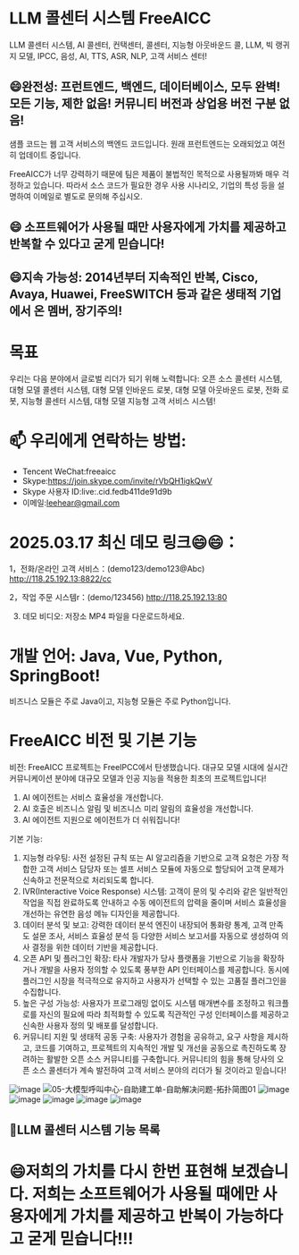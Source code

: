 # LLM 콜센터 시스템 FreeAICC
LLM 콜센터 시스템, AI 콜센터, 컨택센터, 콜센터, 지능형 아웃바운드 콜, LLM, 빅 랭귀지 모델, IPCC, 음성, AI, TTS, ASR, NLP, 고객 서비스 센터!

## 😄완전성: 프런트엔드, 백엔드, 데이터베이스, 모두 완벽! 모든 기능, 제한 없음! 커뮤니티 버전과 상업용 버전 구분 없음!

샘플 코드는 웹 고객 서비스의 백엔드 코드입니다. 원래 프런트엔드는 오래되었고 여전히 업데이트 중입니다.

FreeAICC가 너무 강력하기 때문에 팀은 제품이 불법적인 목적으로 사용될까봐 매우 걱정하고 있습니다. 따라서 소스 코드가 필요한 경우 사용 시나리오, 기업의 특성 등을 설명하여 이메일로 별도로 문의해 주십시오.

## 😄 소프트웨어가 사용될 때만 사용자에게 가치를 제공하고 반복할 수 있다고 굳게 믿습니다!

## 😄지속 가능성: 2014년부터 지속적인 반복, Cisco, Avaya, Huawei, FreeSWITCH 등과 같은 생태적 기업에서 온 멤버, 장기주의!
# 목표
우리는 다음 분야에서 글로벌 리더가 되기 위해 노력합니다: 오픈 소스 콜센터 시스템, 대형 모델 콜센터 시스템, 대형 모델 인바운드 로봇, 대형 모델 아웃바운드 로봇, 전화 로봇, 지능형 콜센터 시스템, 대형 모델 지능형 고객 서비스 시스템!

# 📫 우리에게 연락하는 방법:

- Tencent WeChat:freeaicc
- Skype:https://join.skype.com/invite/rVbQH1igkQwV
- Skype 사용자 ID:live:.cid.fedb411de91d9b
- 이메일:leehear@gmail.com

# 2025.03.17 최신 데모 링크😄😄：

1，전화/온라인 고객 서비스：(demo123/demo123@Abc)
http://118.25.192.13:8822/cc

2，작업 주문 시스템r：(demo/123456)
http://118.25.192.13:80

3. 데모 비디오: 저장소 MP4 파일을 다운로드하세요.

# 개발 언어: Java, Vue, Python, SpringBoot!

비즈니스 모듈은 주로 Java이고, 지능형 모듈은 주로 Python입니다.

# FreeAICC 비전 및 기본 기능

비전:
FreeAICC 프로젝트는 FreeIPCC에서 탄생했습니다. 대규모 모델 시대에 실시간 커뮤니케이션 분야에 대규모 모델과 인공 지능을 적용한 최초의 프로젝트입니다!
1. AI 에이전트는 서비스 효율성을 개선합니다.
2. AI 호출은 비즈니스 알림 및 비즈니스 미리 알림의 효율성을 개선합니다.
3. AI 에이전트 지원으로 에이전트가 더 쉬워집니다!

기본 기능:
1. 지능형 라우팅: 사전 설정된 규칙 또는 AI 알고리즘을 기반으로 고객 요청은 가장 적합한 고객 서비스 담당자 또는 셀프 서비스 모듈에 자동으로 할당되어 고객 문제가 신속하고 전문적으로 처리되도록 합니다.
2. IVR(Interactive Voice Response) 시스템: 고객이 문의 및 수리와 같은 일반적인 작업을 직접 완료하도록 안내하고 수동 에이전트의 압력을 줄이며 서비스 효율성을 개선하는 유연한 음성 메뉴 디자인을 제공합니다.
3. 데이터 분석 및 보고: 강력한 데이터 분석 엔진이 내장되어 통화량 통계, 고객 만족도 설문 조사, 서비스 효율성 분석 등 다양한 서비스 보고서를 자동으로 생성하여 의사 결정을 위한 데이터 기반을 제공합니다.
4. 오픈 API 및 플러그인 확장: 타사 개발자가 당사 플랫폼을 기반으로 기능을 확장하거나 개발을 사용자 정의할 수 있도록 풍부한 API 인터페이스를 제공합니다. 동시에 플러그인 시장을 적극적으로 유지하고 사용자가 선택할 수 있는 고품질 플러그인을 수집합니다.
5. 높은 구성 가능성: 사용자가 프로그래밍 없이도 시스템 매개변수를 조정하고 워크플로를 자신의 필요에 따라 최적화할 수 있도록 직관적인 구성 인터페이스를 제공하고 신속한 사용자 정의 및 배포를 달성합니다.
6. 커뮤니티 지원 및 생태적 공동 구축: 사용자가 경험을 공유하고, 요구 사항을 제시하고, 코드를 기여하고, 프로젝트의 지속적인 개발 및 개선을 공동으로 촉진하도록 장려하는 활발한 오픈 소스 커뮤니티를 구축합니다. 커뮤니티의 힘을 통해 당사의 오픈 소스 콜센터가 계속 발전하여 고객 서비스 분야의 리더가 될 것이라고 믿습니다!

![image](https://github.com/user-attachments/assets/11367dfa-22d2-4976-8ec8-6e3c51b84e46)
![05-大模型呼叫中心-自助建工单-自助解决问题-拓扑简图01](https://github.com/user-attachments/assets/0b53f8b5-72f3-4f1f-82d4-cf50f60ad875)
![image](https://github.com/user-attachments/assets/8bfca84f-996f-4cb3-ae35-88918e99f8f7)
![image](https://github.com/user-attachments/assets/dd5ef068-e4cc-48ba-aaa6-074f1eade244)
![image](https://github.com/user-attachments/assets/7889efb4-85e9-45b2-84a4-ea837dc6b7fd)
![image](https://github.com/user-attachments/assets/5c3f7012-629a-4f4f-a5cf-f4ce72b9a095)
![image](https://github.com/user-attachments/assets/ecd3785c-499b-4c62-abea-eba066dd6daa)

## 🤔LLM 콜센터 시스템 기능 목록

# 😄저희의 가치를 다시 한번 표현해 보겠습니다. 저희는 소프트웨어가 사용될 때에만 사용자에게 가치를 제공하고 반복이 가능하다고 굳게 믿습니다!!!
